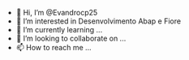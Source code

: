 - 👋 Hi, I’m @Evandrocp25
- 👀 I’m interested in Desenvolvimento Abap e Fiore
- 🌱 I’m currently learning ...
- 💞️ I’m looking to collaborate on ...
- 📫 How to reach me ...

<!---
Evandrocp25/Evandrocp25 is a ✨ special ✨ repository because its `README.md` (this file) appears on your GitHub profile.
You can click the Preview link to take a look at your changes.
--->
